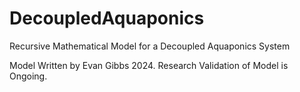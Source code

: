 # DecoupledAquaponics
Recursive Mathematical Model for a Decoupled Aquaponics System

Model Written by Evan Gibbs 2024.
Research Validation of Model is Ongoing.

